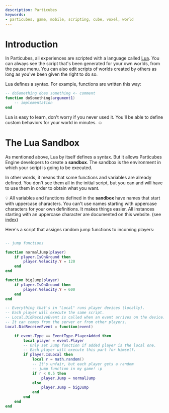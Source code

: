 ```yaml
---
description: Particubes
keywords:
- particubes, game, mobile, scripting, cube, voxel, world
---
```


# Introduction

In Particubes, all experiences are scripted with a language called [Lua](https://www.lua.org). You can always see the script that's been generated for your own worlds, from the pause menu. You can also edit scripts of worlds created by others as long as you've been given the right to do so.

Lua defines a syntax. For example, functions are written this way: 

```lua
-- doSomething does something <- comment
function doSomething(argument1)
	-- implementation
end
```

Lua is easy to learn, don't worry if you never used it. You'll be able to define custom behaviors for your world in minutes. ☺️

# The Lua Sandbox

As mentioned above, Lua by itself defines a syntax. But it allows Particubes Engine developers to create a **sandbox**. The sandbox is the environment in which your script is going to be executed. 

In other words, it means that some functions and variables are already defined. You don't see them all in the initial script, but you can and will have to use them in order to obtain what you want.

💡 All variables and functions defined in the **sandbox** have names that start with uppercase characters. You can't use names starting with uppercase characters for your own definitions. It makes things easier. All instances starting with an uppercase character are documented on this website. (see [index](/reference/sandbox-index))

Here's a script that assigns random jump functions to incoming players:

```lua

-- jump functions

function normalJump(player)
    if player.IsOnGround then
        player.Velocity.Y = 120
    end
end

function bigJump(player)
    if player.IsOnGround then
        player.Velocity.Y = 600
    end
end

-- Everything that's in "Local" runs player devices (locally).
-- Each player will execute the same script.
-- Local.DidReceiveEvent is called when an event arrives on the device.
-- It can comes from the server or from other players.
Local.DidReceiveEvent = function(event)

	if event.Type == EventType.PlayerAdded then
		local player = event.Player
		-- Only set Jump function if added player is the local one.
		-- Each player will execute this part for himself.
		if player.IsLocal then
			local r = math.random()
			-- It's unfair, but each player gets a random
			-- jump function in my game! :p
			if r < 0.5 then 
                player.Jump = normalJump
			else 
                player.Jump = bigJump
			end
		end
	end
end
```







